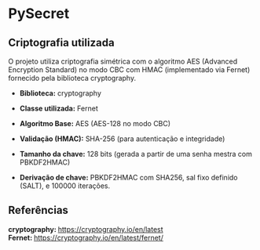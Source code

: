 # PySecret

## Criptografia utilizada 

<p> O projeto utiliza criptografia simétrica com o algoritmo AES (Advanced Encryption Standard) no modo CBC com HMAC (implementado via Fernet) fornecido pela biblioteca cryptography. </p>

* <strong> Biblioteca:</strong> cryptography

* <strong> Classe utilizada:</strong> Fernet

* <strong> Algoritmo Base:</strong> AES (AES-128 no modo CBC)

* <strong> Validação (HMAC):</strong> SHA-256 (para autenticação e integridade)

* <strong> Tamanho da chave:</strong> 128 bits (gerada a partir de uma senha mestra com PBKDF2HMAC)

* <strong> Derivação de chave:</strong> PBKDF2HMAC com SHA256, sal fixo definido (SALT), e 100000 iterações.


## Referências 

<strong> cryptography: </strong> https://cryptography.io/en/latest
<br>
<strong> Fernet: </strong> https://cryptography.io/en/latest/fernet/